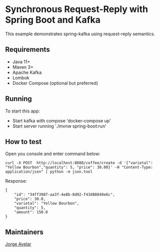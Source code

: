 # Synchronous Request-Reply with Spring Boot and Kafka

 This example demonstrates spring-kafka using request-reply semantics.

## Requirements
* Java 11+
* Maven 3+
* Apache Kafka
* Lombok
* Docker Compose (optional but preferred)

## Running
To start this app:
* Start kafka with compose 'docker-compose up'
* Start server running './mvnw spring-boot:run'

## How to test
Open you console and enter command below:

```
curl -X POST  http://localhost:8080/coffee/create -d '{"varietal": "Yellow Bourbon","quantity": 5, "price": 30.00}' -H "Content-Type: application/json" | python -m json.tool

```

Response:
```
{
    "id": "34ff3987-aa3f-4e8b-8d92-f43d80849e6c",
    "price": 30.0,
    "varietal": "Yellow Bourbon",
    "quantity": 5,
    "amount": 150.0
}
```

## Maintainers
[Jorge Avelar](mailto:jorge.avelar@summa.com)
